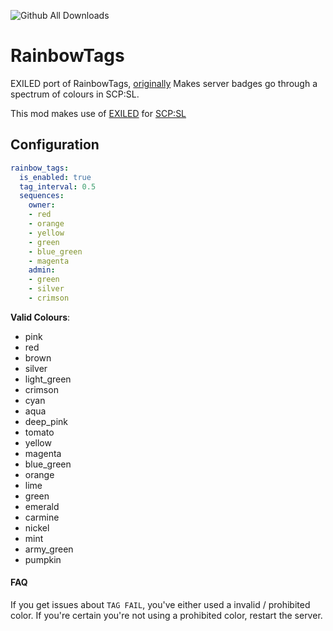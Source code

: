 ![Github All Downloads](https://img.shields.io/github/downloads/VALERA771/RainbowTags-Reborn/total.svg?style=flat)

# RainbowTags
EXILED port of RainbowTags, [originally](https://github.com/BuildBoy12-SL/RainbowTags) Makes server badges go through a spectrum of colours in SCP:SL. 

This mod makes use of [EXILED](https://github.com/Exiled-Team/EXILED/) for [SCP:SL](https://scpslgame.com/)

## Configuration

```yaml
rainbow_tags:
  is_enabled: true
  tag_interval: 0.5
  sequences:
    owner:
    - red
    - orange
    - yellow
    - green
    - blue_green
    - magenta
    admin:
    - green
    - silver
    - crimson
```

**Valid Colours**:
* pink
* red
* brown
* silver
* light_green
* crimson
* cyan
* aqua
* deep_pink
* tomato
* yellow
* magenta
* blue_green
* orange
* lime
* green
* emerald
* carmine
* nickel
* mint
* army_green
* pumpkin


#### FAQ

If you get issues about `TAG FAIL`, you've either used a invalid / prohibited color. If you're certain you're not using a prohibited color, restart the server.
